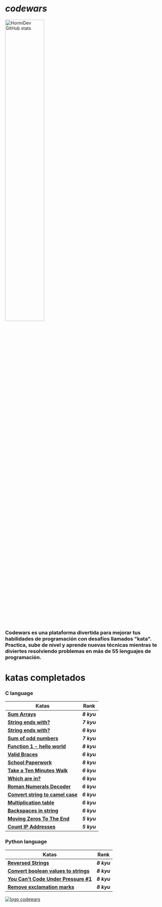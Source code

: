 # *codewars*
<a href="https://www.codewars.com/users/HormiDev"><img src="https://www.codewars.com/users/HormiDev/badges/large" alt="HormiDev GitHub stats" width="50%"></a>

### Codewars es una plataforma divertida para mejorar tus habilidades de programación con desafíos llamados "kata". Practica, sube de nivel y aprende nuevas técnicas mientras te diviertes resolviendo problemas en más de 55 lenguajes de programación.

# katas completados 
### C language
| Katas | Rank |
|-|-|
|[**Sum Arrays**](https://github.com/HormiDev/codewars/tree/main/codewars_c/8_kyu/Sum_Arrays) | ***8 kyu*** |
|[**String ends with?**](https://github.com/HormiDev/codewars/tree/main/codewars_c/7_kyu/String_ends_with%3F) | ***7 kyu*** |
|[**String ends with?**](https://github.com/HormiDev/codewars/tree/main/codewars_c/6_kyu/Is_a_number_prime%3F) | ***6 kyu*** |
|[**Sum of odd numbers**](https://github.com/HormiDev/codewars/tree/main/codewars_c/7_kyu/Sum_of_odd_numbers) | ***7 kyu*** |
|[**Function 1 - hello world**](https://github.com/HormiDev/codewars/tree/main/codewars_c/8_kyu/Function_1_hello_world) | ***8 kyu*** |
|[**Valid Braces**](https://github.com/HormiDev/codewars/tree/main/codewars_c/6_kyu/Valid_Braces) | ***6 kyu*** |
|[**School Paperwork**](https://github.com/HormiDev/codewars/tree/main/codewars_c/8_kyu/School_Paperwork) | ***8 kyu*** |
|[**Take a Ten Minutes Walk**](https://github.com/HormiDev/codewars/tree/main/codewars_c/6_kyu/Take_a_Ten_Minutes_Walk) | ***6 kyu*** |
|[**Which are in?**](https://github.com/HormiDev/codewars/tree/main/codewars_c/6_kyu/Which_are_in%3F) | ***6 kyu*** |
|[**Roman Numerals Decoder**](https://github.com/HormiDev/codewars/tree/main/codewars_c/6_kyu/Roman_Numerals_Decoder) | ***6 kyu*** |
|[**Convert string to camel case**](https://github.com/HormiDev/codewars/tree/main/codewars_c/6_kyu/Convert_string_to_camel_case) | ***6 kyu*** |
|[**Multiplication table**](https://github.com/HormiDev/codewars/tree/main/codewars_c/6_kyu/Multiplication_table) | ***6 kyu*** |
|[**Backspaces in string**](https://github.com/HormiDev/codewars/tree/main/codewars_c/6_kyu/Backspaces_in_string) | ***6 kyu*** |
|[**Moving Zeros To The End**](https://github.com/HormiDev/codewars/tree/main/codewars_c/5_kyu/Moving_Zeros_To_The_End) | ***5 kyu*** |
|[**Count IP Addresses**](https://github.com/HormiDev/codewars/tree/main/codewars_c/5_kyu/Count_IP_Addresses) | ***5 kyu*** |

### Python language
| Katas | Rank |
|-|-|
|[**Reversed Strings**](https://github.com/HormiDev/codewars/tree/main/codewars_python/8_kyu/Reversed_Strings) | ***8 kyu*** |
|[**Convert boolean values to strings**](https://github.com/HormiDev/codewars/tree/main/codewars_python/8_kyu/Convert_boolean_values_to_strings) | ***8 kyu*** |
|[**You Can't Code Under Pressure #1**](https://github.com/HormiDev/codewars/tree/main/codewars_python/8_kyu/You_Can't_Code_Under_Pressure) | ***8 kyu*** |
|[**Remove exclamation marks**](https://github.com/HormiDev/codewars/tree/main/codewars_python/8_kyu/Remove_exclamation_marks) | ***8 kyu*** |


<a href="https://www.codewars.com/"><img src="https://www.codewars.com/packs/assets/logo-square-red-big.c74ae0e7.png" alt="logo codewars"></a>
